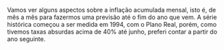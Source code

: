 Vamos ver alguns aspectos sobre a inflação acumulada mensal, isto é, de mês a mês para fazermos uma previsão até o fim do ano que vem. A série histórica começou a ser medida em 1994, com o Plano Real, porém, como tivemos taxas absurdas acima de 40% até junho, preferi contar a partir do ano seguinte.
